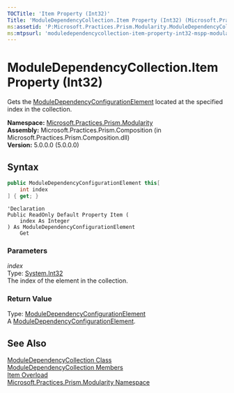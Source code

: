 ```yaml
---
TOCTitle: 'Item Property (Int32)'
Title: 'ModuleDependencyCollection.Item Property (Int32) (Microsoft.Practices.Prism.Modularity)'
ms:assetid: 'P:Microsoft.Practices.Prism.Modularity.ModuleDependencyCollection.Item(System.Int32)'
ms:mtpsurl: 'moduledependencycollection-item-property-int32-mspp-modularity.md'
---
```


# ModuleDependencyCollection.Item Property (Int32)

Gets the [ModuleDependencyConfigurationElement](/patterns-practices/reference/moduledependencyconfigurationelement-class-mspp-modularity) located at the specified index in the collection.

**Namespace:** [Microsoft.Practices.Prism.Modularity](/patterns-practices/reference/mspp-modularity-namespace)  
**Assembly:** Microsoft.Practices.Prism.Composition (in Microsoft.Practices.Prism.Composition.dll)  
**Version:** 5.0.0.0 (5.0.0.0)

## Syntax

```C#
public ModuleDependencyConfigurationElement this[
	int index
] { get; }
```

```VB
'Declaration
Public ReadOnly Default Property Item ( 
	index As Integer
) As ModuleDependencyConfigurationElement
	Get

```

### Parameters

*index*  
Type: [System.Int32](http://msdn.microsoft.com/en-us/library/td2s409d)  
The index of the element in the collection.

### Return Value

Type: [ModuleDependencyConfigurationElement](/patterns-practices/reference/moduledependencyconfigurationelement-class-mspp-modularity)  
A [ModuleDependencyConfigurationElement](/patterns-practices/reference/moduledependencyconfigurationelement-class-mspp-modularity).

## See Also

[ModuleDependencyCollection Class](/patterns-practices/reference/moduledependencycollection-class-mspp-modularity)  
[ModuleDependencyCollection Members](/patterns-practices/reference/moduledependencycollection-members-mspp-modularity)  
[Item Overload](/patterns-practices/reference/moduledependencycollection-item-property-mspp-modularity)  
[Microsoft.Practices.Prism.Modularity Namespace](/patterns-practices/reference/mspp-modularity-namespace)
